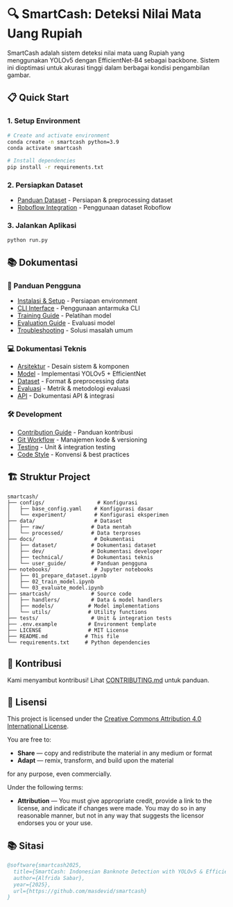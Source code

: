 # 🔍 SmartCash: Deteksi Nilai Mata Uang Rupiah

SmartCash adalah sistem deteksi nilai mata uang Rupiah yang menggunakan YOLOv5 dengan EfficientNet-B4 sebagai backbone. Sistem ini dioptimasi untuk akurasi tinggi dalam berbagai kondisi pengambilan gambar.

## 📋 Quick Start

### 1. Setup Environment
```bash
# Create and activate environment
conda create -n smartcash python=3.9
conda activate smartcash

# Install dependencies
pip install -r requirements.txt
```

### 2. Persiapkan Dataset
- [Panduan Dataset](docs/dataset/README.md) - Persiapan & preprocessing dataset
- [Roboflow Integration](docs/dataset/ROBOFLOW.md) - Penggunaan dataset Roboflow

### 3. Jalankan Aplikasi
```bash
python run.py
```

## 📚 Dokumentasi

### 🎯 Panduan Pengguna
- [Instalasi & Setup](docs/user_guide/INSTALASI.md) - Persiapan environment
- [CLI Interface](docs/user_guide/CLI.md) - Penggunaan antarmuka CLI
- [Training Guide](docs/user_guide/TRAINING.md) - Pelatihan model
- [Evaluation Guide](docs/user_guide/EVALUATION.md) - Evaluasi model
- [Troubleshooting](docs/user_guide/TROUBLESHOOTING.md) - Solusi masalah umum

### 💻 Dokumentasi Teknis
- [Arsitektur](docs/technical/ARSITEKTUR.md) - Desain sistem & komponen
- [Model](docs/technical/MODEL.md) - Implementasi YOLOv5 + EfficientNet
- [Dataset](docs/technical/DATASET.md) - Format & preprocessing data
- [Evaluasi](docs/technical/EVALUASI.md) - Metrik & metodologi evaluasi
- [API](docs/technical/API.md) - Dokumentasi API & integrasi

### 🛠️ Development
- [Contribution Guide](docs/dev/CONTRIBUTING.md) - Panduan kontribusi
- [Git Workflow](docs/dev/GIT_WORKFLOW.md) - Manajemen kode & versioning
- [Testing](docs/dev/TESTING.md) - Unit & integration testing
- [Code Style](docs/dev/CODE_STYLE.md) - Konvensi & best practices

## 🏗️ Struktur Project

```
smartcash/
├── configs/                 # Konfigurasi
│   ├── base_config.yaml    # Konfigurasi dasar
│   └── experiment/         # Konfigurasi eksperimen
├── data/                   # Dataset
│   ├── raw/               # Data mentah
│   └── processed/         # Data terproses
├── docs/                   # Dokumentasi
│   ├── dataset/           # Dokumentasi dataset
│   ├── dev/               # Dokumentasi developer
│   ├── technical/         # Dokumentasi teknis
│   └── user_guide/        # Panduan pengguna
├── notebooks/              # Jupyter notebooks
│   ├── 01_prepare_dataset.ipynb
│   ├── 02_train_model.ipynb
│   └── 03_evaluate_model.ipynb
├── smartcash/             # Source code
│   ├── handlers/          # Data & model handlers
│   ├── models/           # Model implementations
│   └── utils/            # Utility functions
├── tests/                 # Unit & integration tests
├── .env.example          # Environment template
├── LICENSE               # MIT License
├── README.md            # This file
└── requirements.txt     # Python dependencies
```

## 🤝 Kontribusi
Kami menyambut kontribusi! Lihat [CONTRIBUTING.md](docs/dev/CONTRIBUTING.md) untuk panduan.

## 📜 Lisensi

This project is licensed under the [Creative Commons Attribution 4.0 International License](https://creativecommons.org/licenses/by/4.0/).

You are free to:

- **Share** — copy and redistribute the material in any medium or format
- **Adapt** — remix, transform, and build upon the material

for any purpose, even commercially.

Under the following terms:

- **Attribution** — You must give appropriate credit, provide a link to the license, and indicate if changes were made. You may do so in any reasonable manner, but not in any way that suggests the licensor endorses you or your use.

## 📚 Sitasi
```bibtex
@software{smartcash2025,
  title={SmartCash: Indonesian Banknote Detection with YOLOv5 & EfficientNet-B4},
  author={Alfrida Sabar},
  year={2025},
  url={https://github.com/masdevid/smartcash}
}